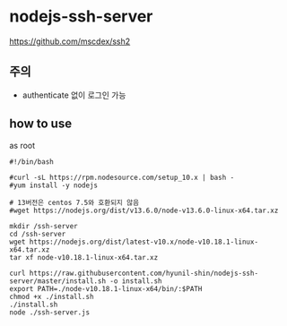 # nodejs-ssh-server

https://github.com/mscdex/ssh2

## 주의
* authenticate 없이 로그인 가능

## how to use
as root
```
#!/bin/bash

#curl -sL https://rpm.nodesource.com/setup_10.x | bash -
#yum install -y nodejs

# 13버전은 centos 7.5와 호환되지 않음
#wget https://nodejs.org/dist/v13.6.0/node-v13.6.0-linux-x64.tar.xz

mkdir /ssh-server
cd /ssh-server
wget https://nodejs.org/dist/latest-v10.x/node-v10.18.1-linux-x64.tar.xz
tar xf node-v10.18.1-linux-x64.tar.xz

curl https://raw.githubusercontent.com/hyunil-shin/nodejs-ssh-server/master/install.sh -o install.sh
export PATH=./node-v10.18.1-linux-x64/bin/:$PATH
chmod +x ./install.sh
./install.sh
node ./ssh-server.js
```
